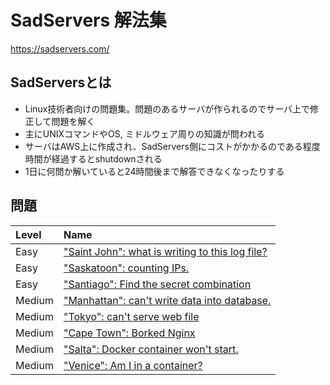 # SadServers 解法集

https://sadservers.com/

## SadServersとは

- Linux技術者向けの問題集。問題のあるサーバが作られるのでサーバ上で修正して問題を解く
- 主にUNIXコマンドやOS, ミドルウェア周りの知識が問われる
- サーバはAWS上に作成され、SadServers側にコストがかかるのである程度時間が経過するとshutdownされる
- 1日に何問か解いていると24時間後まで解答できなくなったりする

## 問題

|Level|Name|
|:-|:-|
|Easy|["Saint John": what is writing to this log file?](./problems/easy/saint-john.md)|
|Easy|["Saskatoon": counting IPs.](./problems/easy/saskatoon.md)|
|Easy|["Santiago": Find the secret combination](./problems/easy/santiago.md)|
|Medium|["Manhattan": can't write data into database.](./problems/medium/manhattan.md)|
|Medium|["Tokyo": can't serve web file](./problems/medium/tokyo.md)|
|Medium|["Cape Town": Borked Nginx](./problems/medium/cape-town.md)|
|Medium|["Salta": Docker container won't start.](./problems/medium/salta.md)|
|Medium|["Venice": Am I in a container?](./problems/medium/venice.md)|
